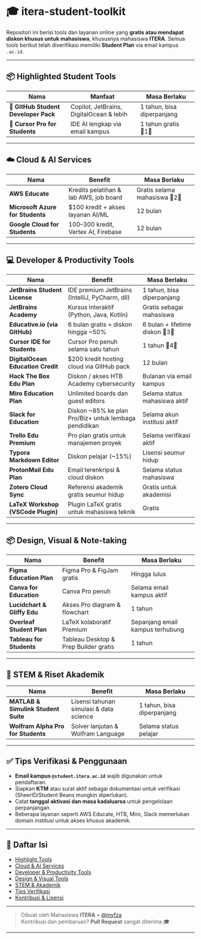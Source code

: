 # 🎓 itera-student-toolkit

Repositori ini berisi tools dan layanan online yang **gratis atau mendapat diskon khusus untuk mahasiswa**, khususnya mahasiswa **ITERA**. Semua tools berikut telah diverifikasi memiliki **Student Plan** via email kampus `.ac.id`.

---

## 📦 Highlighted Student Tools

| Nama | Manfaat | Masa Berlaku |
|------|---------|--------------|
| 🐙 **GitHub Student Developer Pack** | Copilot, JetBrains, DigitalOcean & lebih | 1 tahun, bisa diperpanjang |
| 🧠 **Cursor Pro for Students** | IDE AI lengkap via email kampus | 1 tahun gratis 1 |

---

## ☁️ Cloud & AI Services

| Nama | Benefit | Masa Berlaku |
|------|---------|--------------|
| **AWS Educate** | Kredits pelatihan & lab AWS, job board | Gratis selama mahasiswa 2 |
| **Microsoft Azure for Students** | $100 kredit + akses layanan AI/ML | 12 bulan |
| **Google Cloud for Students** | $100–$300 kredit, Vertex AI, Firebase | 12 bulan |

---

## 💻 Developer & Productivity Tools

| Nama | Benefit | Masa Berlaku |
|------|---------|--------------|
| **JetBrains Student License** | IDE premium JetBrains (IntelliJ, PyCharm, dll) | 1 tahun, bisa diperpanjang |
| **JetBrains Academy** | Kursus interaktif (Python, Java, Kotlin) | Gratis sebagai mahasiswa |
| **Educative.io (via GitHub)** | 6 bulan gratis + diskon hingga ~50% | 6 bulan + lifetime diskon 3 |
| **Cursor IDE for Students** | Cursor Pro penuh selama satu tahun | 1 tahun 4 |
| **DigitalOcean Education Credit** | $200 kredit hosting cloud via GitHub pack | 12 bulan |
| **Hack The Box Edu Plan** | Diskon / akses HTB Academy cybersecurity | Bulanan via email kampus |
| **Miro Education Plan** | Unlimited boards dan guest editors | Selama status mahasiswa aktif |
| **Slack for Education** | Diskon ~85% ke plan Pro/Biz+ untuk lembaga pendidikan | Selama akun institusi aktif |
| **Trello Edu Premium** | Pro plan gratis untuk manajemen proyek | Selama verifikasi aktif |
| **Typora Markdown Editor** | Diskon pelajar (~15%) | Lisensi seumur hidup |
| **ProtonMail Edu Plan** | Email terenkripsi & cloud diskon | Selama status mahasiswa |
| **Zotero Cloud Sync** | Referensi akademik gratis seumur hidup | Gratis untuk akademisi |
| **LaTeX Workshop (VSCode Plugin)** | Plugin LaTeX gratis untuk mahasiswa teknik | Gratis |

---

## 📦 Design, Visual & Note-taking

| Nama | Benefit | Masa Berlaku |
|------|---------|--------------|
| **Figma Education Plan** | Figma Pro & FigJam gratis | Hingga lulus |
| **Canva for Education** | Canva Pro penuh | Selama email kampus aktif |
| **Lucidchart & Gliffy Edu** | Akses Pro diagram & flowchart | 1 tahun |
| **Overleaf Student Plan** | LaTeX kolaboratif Premium | Sepanjang email kampus terhubung |
| **Tableau for Students** | Tableau Desktop & Prep Builder gratis | 1 tahun |

---

## 🔢 STEM & Riset Akademik

| Nama | Benefit | Masa Berlaku |
|------|---------|--------------|
| **MATLAB & Simulink Student Suite** | Lisensi tahunan simulasi & data science | 1 tahun, bisa diperpanjang |
| **Wolfram Alpha Pro for Students** | Solver lanjutan & Wolfram Language | Selama status pelajar |

---

## ✅ Tips Verifikasi & Penggunaan

- **Email kampus `@student.itera.ac.id`** wajib digunakan untuk pendaftaran.
- Siapkan **KTM** atau surat aktif sebagai dokumentasi untuk verifikasi (SheerID/Student Beans mungkin diperlukan).
- Catat **tanggal aktivasi dan masa kadaluarsa** untuk pengelolaan perpanjangan.
- Beberapa layanan seperti AWS Educate, HTB, Miro, Slack memerlukan domain institusi untuk akses khusus akademik.

---

## 🧭 Daftar Isi

- [Highlight Tools](#‑highlighted-student-tools)  
- [Cloud & AI Services](#‑cloud‑ai-services)  
- [Developer & Productivity Tools](#‑developer‑productivity-tools)  
- [Design & Visual Tools](#‑design‑visual‑note‑taking)  
- [STEM & Akademik](#‑stem‑riset‑akademik)  
- [Tips Verifikasi](#‑tips‑verifikasi‑penggunaan)  
- [Kontribusi & Lisensi](#‑kontribusi‑lisensi)

---

> Dibuat oleh Mahasiswa **ITERA** • [@myfza](https://github.com/myfza)  
> Kontribusi dan pembaruan? **Pull Request** sangat diterima 🎓


---
